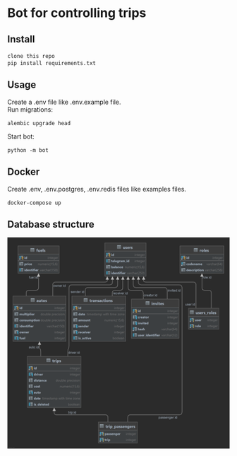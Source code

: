 # Bot for controlling trips

## Install  
```
clone this repo
pip install requirements.txt
```
## Usage  
Create a .env file like .env.example file.  
Run migrations:
```
alembic upgrade head
```

Start bot:
```
python -m bot
```

## Docker  
Create .env, .env.postgres, .env.redis files like examples files.  
```
docker-compose up
```

## Database structure  
![database structure](db_image.png)